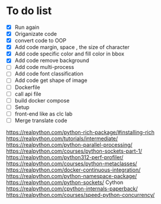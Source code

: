 # To do list
- [x] Run again
- [x] Origanizate code
- [x] convert code to OOP
- [x] Add code margin, space , the size of character
- [x] Add code specific color and fill color in bbox
- [x] Add code remove background
- [ ] Add code multi-process
- [ ] Add code font classification
- [ ] Add code get shape of image
- [ ] Dockerfile
- [ ] call api file
- [ ] build docker compose
- [ ] Setup
- [ ] front-end like as clc lab
- [ ] Merge translate code

https://realpython.com/python-rich-package/#installing-rich
https://realpython.com/tutorials/intermediate/
https://realpython.com/python-parallel-processing/
https://realpython.com/courses/python-sockets-part-1/
https://realpython.com/python312-perf-profiler/
https://realpython.com/courses/python-metaclasses/
https://realpython.com/docker-continuous-integration/
https://realpython.com/python-namespace-package/
https://realpython.com/python-sockets/
Cython
https://realpython.com/cpython-internals-paperback/
https://realpython.com/courses/speed-python-concurrency/
